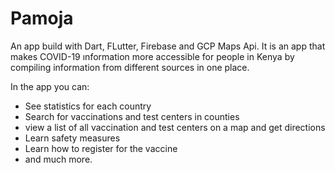 # Pamoja

An app build with Dart, FLutter, Firebase and GCP Maps Api. 
It is an app that makes COVID-19 ınformation more accessible for 
people in Kenya by compiling information from different sources in one place.

In the app you can:
  - See statistics for each country
  - Search for vaccinations and test centers in counties
  - view a list of all vaccination and test centers on a map and get directions
  - Learn safety measures
  - Learn how to register for the vaccine
  - and much more.

